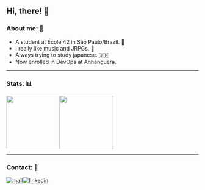 ## Hi, there! 👻

### About me: 🤔
- A student at École 42 in São Paulo/Brazil. 🤖
- I really like music and JRPGs. 🎸
- Always trying to study japanese. 🇯🇵
- Now enrolled in DevOps at Anhanguera.

------
### Stats: 📊
<div style="display: flex;" align="center">
  <img height="140em" src="https://github-readme-stats.vercel.app/api?username=hde-oliv&count_private=true&show_icons=true&hide=issues&hide_border=true&theme=github_dark" />
  <img height="140em" src="https://github-readme-stats.vercel.app/api/top-langs/?username=hde-oliv&langs_count=6&layout=compact&theme=github_dark&hide_border=true&hide=html,css,scss,roff,dockerfile,javascript,typescript,makefile,handlebars" />
</div>

------
### Contact: 👔
<div style="display: flex;" align="center">
  <a href="mailto:henriquerocha@tutanota.com">
    <img src='https://img.shields.io/badge/Mail-EA4335?style=for-the-badge&logo=Mail.Ru&logoColor=white' alt='mail' />
  </a>
  <a href="https://www.linkedin.com/in/henrique-de-oliveira-rocha-b6a59220a/">
    <img src='https://img.shields.io/badge/LinkedIn-0A66C2?style=for-the-badge&logo=LinkedIn&logoColor=white' alt='linkedin' />
  </a>
</div>
